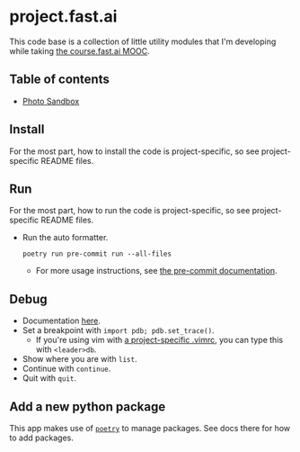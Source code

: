 # project.fast.ai
This code base is a collection of little utility modules that I'm developing while taking [the course.fast.ai MOOC](https://course.fast.ai/).

## Table of contents
* [Photo Sandbox](photo_sandbox/README.md)

## Install
For the most part, how to install the code is project-specific, so see project-specific README files.

## Run
For the most part, how to run the code is project-specific, so see project-specific README files.

* Run the auto formatter.
  ```console
  poetry run pre-commit run --all-files
  ```
  * For more usage instructions, see [the pre-commit documentation](https://pre-commit.com/).

## Debug
* Documentation [here](https://docs.python.org/3/library/pdb.html).
* Set a breakpoint with `import pdb; pdb.set_trace()`.
  * If you're using vim with [a project-specific .vimrc](https://andrew.stwrt.ca/posts/project-specific-vimrc/), you can type this with `<leader>db`.
* Show where you are with `list`.
* Continue with `continue`.
* Quit with `quit`.

## Add a new python package
This app makes use of [`poetry`](https://python-poetry.org/) to manage packages. See docs there for how to add packages.
